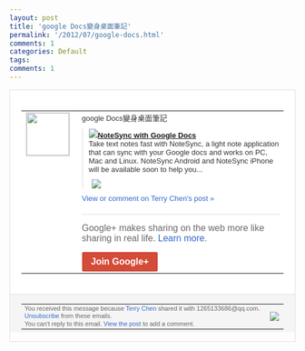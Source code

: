 ```yaml
---
layout: post
title: 'google Docs變身桌面筆記'
permalink: '/2012/07/google-docs.html'
comments: 1
categories: Default
tags: 
comments: 1
---
```

<div style="border:solid 1px #dfdfdf;color:#686868;font:13px Arial"><div style="background-color:#fff;padding:20px;"><table cellpadding="0" cellspacing="0"><tr><td style="padding-right:15px;vertical-align:top"><a href="https://plus.google.com/_/notifications/emlink?emrecipient=109554455967099403328&amp;emid=CIi2zaGnk7ECFUQv3AoduikAAA&amp;path=%2F108643996575278738906&amp;dt=1342067560380&amp;uob=8"><img height="75" src="https://lh3.googleusercontent.com/-KKRGTyJ5Bl0/AAAAAAAAAAI/AAAAAAAAEEY/jllxqER5dCk/s75-c-k-a/photo.jpg" style="border:solid 1px #cccccc;" width="75"/></a></td><td style="width:578px;color:#333;font:13px Arial;vertical-align:top;"><div style="padding-bottom:10px">google Docs變身桌面筆記</div><div style="margin-bottom:10px;padding-left:10px; border-left:2px solid #EAEAEA"><span style="margin-right:5px"><a href="http://www.notesync.com/index.php" style="zSoyz"><img border="0" src="https://images1-focus-opensocial.googleusercontent.com/gadgets/proxy?url=https://s2.googleusercontent.com/s2/favicons?domain%3Dwww.notesync.com&amp;container=focus&amp;gadget=a&amp;rewriteMime=image/*&amp;refresh=31536000&amp;resize_h=16"/><span style="font-weight:bold">NoteSync with Google Docs</span></a><div style="padding-bottom:10px">Take text notes fast with NoteSync, a light note application that can sync with your Google docs and works on PC, Mac and Linux. NoteSync Android and NoteSync iPhone will be available soon to help you...</div></span><span style="margin-right:5px"><a href="https://plus.google.com/_/notifications/emlink?emrecipient=109554455967099403328&amp;emid=CIi2zaGnk7ECFUQv3AoduikAAA&amp;path=%2F108643996575278738906%2Fposts%2F9xiQJS9GafF%3Fgpinv%3DAMIXal9xqWcEn4kbJbcaZ9xNE1A97wjKsDe66579dl0HgnGLA3zVq0Qd7af3CDUKnP_8gkFuFam449WG-GhusqxJeItbnCdUtTxxbY-Ws4RiwQdnun2I97E&amp;dt=1342067560380&amp;uob=8" style="zSoyz;"><img border="0" src="https://images2-focus-opensocial.googleusercontent.com/gadgets/proxy?url=http://www.notesync.com/images/previewProduct.png&amp;container=focus&amp;gadget=a&amp;rewriteMime=image/*&amp;refresh=31536000&amp;resize_h=120" style="max-height:200px;max-width:275px"/></a></span></div><a href="https://plus.google.com/_/notifications/emlink?emrecipient=109554455967099403328&amp;emid=CIi2zaGnk7ECFUQv3AoduikAAA&amp;path=%2F108643996575278738906%2Fposts%2F9xiQJS9GafF%3Fgpinv%3DAMIXal9xqWcEn4kbJbcaZ9xNE1A97wjKsDe66579dl0HgnGLA3zVq0Qd7af3CDUKnP_8gkFuFam449WG-GhusqxJeItbnCdUtTxxbY-Ws4RiwQdnun2I97E&amp;dt=1342067560380&amp;uob=8" style="color:#3366CC;text-decoration:none;">View or comment on Terry Chen's post »</a><div style="margin-top:20px;border-top:solid 1px #dfdfdf"><div style="padding:15px 0;color:#686868;font:16px Arial;">Google+ makes sharing on the web more like sharing in real life. <a href="http://www.google.com/+/learnmore/" style="color:#3366CC;text-decoration:none;">Learn more</a>.</div><a href="https://plus.google.com/_/notifications/emlink?emrecipient=109554455967099403328&amp;emid=CIi2zaGnk7ECFUQv3AoduikAAA&amp;path=%2F%3Fgpinv%3DAMIXal9xqWcEn4kbJbcaZ9xNE1A97wjKsDe66579dl0HgnGLA3zVq0Qd7af3CDUKnP_8gkFuFam449WG-GhusqxJeItbnCdUtTxxbY-Ws4RiwQdnun2I97E&amp;dt=1342067560380&amp;uob=8" style="display:inline-block;padding:7px 15px;background-color:#d44b38; color:#fff;font-size:16px; font-weight:bold;border-radius:2px;-webkit-border-radius:2px; -moz-border-radius:2px;border:solid 1px #c43b28; white-space:nowrap;text-decoration:none">Join Google+</a></div></td></tr></table></div><div style="border-top:solid 1px #dfdfdf;padding:0 20px; background-color:#f5f5f5"><table cellpadding="0" cellspacing="0" style="height:50px"><tbody><tr><td style="vertical-align:middle;width:100%; color:#636363;font:11px Arial; line-height:120%">You received this message because <a href="https://plus.google.com/_/notifications/emlink?emrecipient=109554455967099403328&amp;emid=CIi2zaGnk7ECFUQv3AoduikAAA&amp;path=%2F108643996575278738906%3Fgpinv%3DAMIXal9xqWcEn4kbJbcaZ9xNE1A97wjKsDe66579dl0HgnGLA3zVq0Qd7af3CDUKnP_8gkFuFam449WG-GhusqxJeItbnCdUtTxxbY-Ws4RiwQdnun2I97E&amp;dt=1342067560380&amp;uob=8" style="color:#3366CC;text-decoration:none;">Terry Chen</a> shared it with 1265133686@qq.com. <a href="https://plus.google.com/_/notifications/emlink?emrecipient=109554455967099403328&amp;emid=CIi2zaGnk7ECFUQv3AoduikAAA&amp;path=%2F_%2Fnonplus%2Femailsettings%3Fgpinv%3DAMIXal9xqWcEn4kbJbcaZ9xNE1A97wjKsDe66579dl0HgnGLA3zVq0Qd7af3CDUKnP_8gkFuFam449WG-GhusqxJeItbnCdUtTxxbY-Ws4RiwQdnun2I97E%26est%3DADH5u8UctH8HCwToM-xLRpUTsNst0QrYtFnCWBx-HPcLHSrIStJr-JDyStGd7gHjvhig-CbzP8i8YwX50trkNvST7WOCiv7yVL8krLwcD8d0BfIv-oX4HfNF-BLslnvbhVFxkhV1Po3l&amp;dt=1342067560380&amp;uob=8" style="color:#3366CC;text-decoration:none;">Unsubscribe</a> from these emails.<br/>You can't reply to this email. <a href="https://plus.google.com/_/notifications/emlink?emrecipient=109554455967099403328&amp;emid=CIi2zaGnk7ECFUQv3AoduikAAA&amp;path=%2F108643996575278738906%2Fposts%2F9xiQJS9GafF%3Fgpinv%3DAMIXal9xqWcEn4kbJbcaZ9xNE1A97wjKsDe66579dl0HgnGLA3zVq0Qd7af3CDUKnP_8gkFuFam449WG-GhusqxJeItbnCdUtTxxbY-Ws4RiwQdnun2I97E&amp;dt=1342067560380&amp;uob=8" style="color:#3366CC;text-decoration:none;">View the post</a> to add a comment.<br/></td><td><img src="https://ssl.gstatic.com/s2/oz/images/notifications/logo/google-plus-6617a72bb36cc548861652780c9e6ff1.png"/></td></tr></tbody></table></div></div>